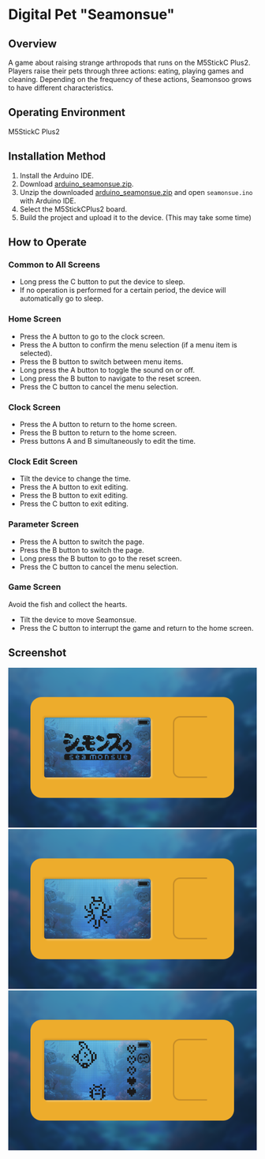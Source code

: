 
# Digital Pet "Seamonsue"

## Overview
A game about raising strange arthropods that runs on the M5StickC Plus2.
Players raise their pets through three actions: eating, playing games and cleaning.
Depending on the frequency of these actions, Seamonsoo grows to have different characteristics.


## Operating Environment
M5StickC Plus2

## Installation Method
1. Install the Arduino IDE.
2. Download [arduino_seamonsue.zip](https://github.com/hsbsbz/M5StickCPlus2-Seamonsue/raw/master/arduino_seamonsue.zip).
3. Unzip the downloaded [arduino_seamonsue.zip](https://github.com/hsbsbz/M5StickCPlus2-Seamonsue/raw/master/arduino_seamonsue.zip) and open `seamonsue.ino` with Arduino IDE.
4. Select the M5StickCPlus2 board.
5. Build the project and upload it to the device. (This may take some time)

## How to Operate

### Common to All Screens
- Long press the C button to put the device to sleep.
- If no operation is performed for a certain period, the device will automatically go to sleep.

### Home Screen
- Press the A button to go to the clock screen.
- Press the A button to confirm the menu selection (if a menu item is selected).
- Press the B button to switch between menu items.
- Long press the A button to toggle the sound on or off.
- Long press the B button to navigate to the reset screen.
- Press the C button to cancel the menu selection.

### Clock Screen
- Press the A button to return to the home screen.
- Press the B button to return to the home screen.
- Press buttons A and B simultaneously to edit the time.

### Clock Edit Screen
- Tilt the device to change the time.
- Press the A button to exit editing.
- Press the B button to exit editing.
- Press the C button to exit editing.

### Parameter Screen
- Press the A button to switch the page.
- Press the B button to switch the page.
- Long press the B button to go to the reset screen.
- Press the C button to cancel the menu selection.

### Game Screen
Avoid the fish and collect the hearts.
- Tilt the device to move Seamonsue.
- Press the C button to interrupt the game and return to the home screen.
## Screenshot

![screenshot](screenshot/0.png)
![screenshot](screenshot/1.png)
![screenshot](screenshot/2.png)
